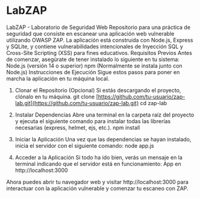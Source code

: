 # LabZAP
LabZAP - Laboratorio de Seguridad Web
Repositorio para una práctica de seguridad que consiste en escanear una aplicación web vulnerable utilizando OWASP ZAP.
La aplicación está construida con Node.js, Express y SQLite, y contiene vulnerabilidades intencionales de Inyección SQL y Cross-Site Scripting (XSS) para fines educativos.
Requisitos Previos
Antes de comenzar, asegúrate de tener instalado lo siguiente en tu sistema:
Node.js (versión 14 o superior)
npm (Normalmente se instala junto con Node.js)
Instrucciones de Ejecución
Sigue estos pasos para poner en marcha la aplicación en tu máquina local.
1. Clonar el Repositorio (Opcional)
Si estás descargando el proyecto, clónalo en tu máquina.
git clone [https://github.com/tu-usuario/zap-lab.git](https://github.com/tu-usuario/zap-lab.git)
cd zap-lab


2. Instalar Dependencias
Abre una terminal en la carpeta raíz del proyecto y ejecuta el siguiente comando para instalar todas las librerías necesarias (express, helmet, ejs, etc.).
npm install


3. Iniciar la Aplicación
Una vez que las dependencias se hayan instalado, inicia el servidor con el siguiente comando:
node app.js


4. Acceder a la Aplicación
Si todo ha ido bien, verás un mensaje en la terminal indicando que el servidor está en funcionamiento:
App en http://localhost:3000


Ahora puedes abrir tu navegador web y visitar http://localhost:3000 para interactuar con la aplicación vulnerable y comenzar tu escaneo con ZAP.

